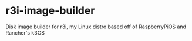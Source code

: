 # r3i-image-builder
Disk image builder for r3i, my Linux distro based off of RaspberryPiOS and Rancher's k3OS
